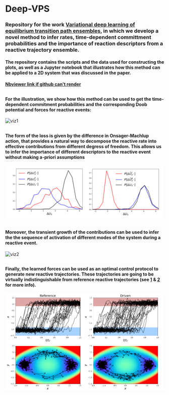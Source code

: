 # Deep-VPS
### Repository for the work [Variational deep learning of equilibrium transition path ensembles](https://arxiv.org/abs/2302.14857), in which we develop a novel method to infer rates, time-dependent committment probabilities and the importance of reaction descriptors from a reactive trajectory ensemble. 

#### The repository contains the scripts and the data used for constructing the plots, as well as a Jupyter notebook that illustrates how this method can be applied to a 2D system that was discussed in the paper.
#### [Nbviewer link if github can't render](https://nbviewer.org/github/ansingh1214/Deep-VPS/blob/1/DeepVPS.ipynb)
## ##
#### For the illustration, we show how this method can be used to get the time-dependent commitment probabilities and the corresponding Doob potential and forces for reactive events:
![viz1](https://github.com/ansingh1214/Deep-VPS/blob/1/anim/viz1.gif)
## ##
#### The form of the loss is given by the difference in Onsager-Machlup action, that provides a natural way to decompose the reactive rate into effective contributions from different degress of freedom. This allows us to infer the importance of different descriptors to the reactive event without making a-priori assumptions
![fig1](https://github.com/ansingh1214/Deep-VPS/blob/1/anim/fig1.png)
## ##
#### Moreover, the transient growth of the contributions can be used to infer the the sequence of activation of different modes of the system during a reactive event.
![viz2](https://github.com/ansingh1214/Deep-VPS/blob/1/anim/viz2.gif)
## ##
#### Finally, the learned forces can be used as an optimal control protocol to generate new reactive trajectories. These trajectories are going to be virtually indistinguishable from reference reactive trajectories (see [1](https://doi.org/10.1063/1.5128956) & [2](https://doi.org/10.1103/PhysRevLett.128.028005) for more info).
![fig1](https://github.com/ansingh1214/Deep-VPS/blob/1/anim/fig2.png)
